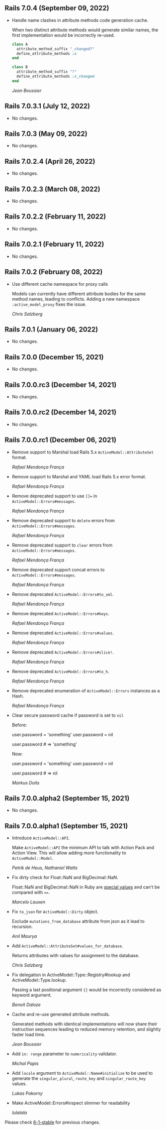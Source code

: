 ## Rails 7.0.4 (September 09, 2022) ##

*   Handle name clashes in attribute methods code generation cache.

    When two distinct attribute methods would generate similar names,
    the first implementation would be incorrectly re-used.

    ```ruby
    class A
      attribute_method_suffix "_changed?"
      define_attribute_methods :x
    end

    class B
      attribute_method_suffix "?"
      define_attribute_methods :x_changed
    end
    ```

    *Jean Boussier*

## Rails 7.0.3.1 (July 12, 2022) ##

*   No changes.


## Rails 7.0.3 (May 09, 2022) ##

*   No changes.


## Rails 7.0.2.4 (April 26, 2022) ##

*   No changes.


## Rails 7.0.2.3 (March 08, 2022) ##

*   No changes.


## Rails 7.0.2.2 (February 11, 2022) ##

*   No changes.


## Rails 7.0.2.1 (February 11, 2022) ##

*   No changes.


## Rails 7.0.2 (February 08, 2022) ##

*   Use different cache namespace for proxy calls

    Models can currently have different attribute bodies for the same method
    names, leading to conflicts. Adding a new namespace `:active_model_proxy`
    fixes the issue.

    *Chris Salzberg*


## Rails 7.0.1 (January 06, 2022) ##

*   No changes.


## Rails 7.0.0 (December 15, 2021) ##

*   No changes.


## Rails 7.0.0.rc3 (December 14, 2021) ##

*   No changes.


## Rails 7.0.0.rc2 (December 14, 2021) ##

*   No changes.

## Rails 7.0.0.rc1 (December 06, 2021) ##

*   Remove support to Marshal load Rails 5.x `ActiveModel::AttributeSet` format.

    *Rafael Mendonça França*

*   Remove support to Marshal and YAML load Rails 5.x error format.

    *Rafael Mendonça França*

*   Remove deprecated support to use `[]=` in `ActiveModel::Errors#messages`.

    *Rafael Mendonça França*

*   Remove deprecated support to `delete` errors from `ActiveModel::Errors#messages`.

    *Rafael Mendonça França*

*   Remove deprecated support to `clear` errors from `ActiveModel::Errors#messages`.

    *Rafael Mendonça França*

*   Remove deprecated support concat errors to `ActiveModel::Errors#messages`.

    *Rafael Mendonça França*

*   Remove deprecated `ActiveModel::Errors#to_xml`.

    *Rafael Mendonça França*

*   Remove deprecated `ActiveModel::Errors#keys`.

    *Rafael Mendonça França*

*   Remove deprecated `ActiveModel::Errors#values`.

    *Rafael Mendonça França*

*   Remove deprecated `ActiveModel::Errors#slice!`.

    *Rafael Mendonça França*

*   Remove deprecated `ActiveModel::Errors#to_h`.

    *Rafael Mendonça França*

*   Remove deprecated enumeration of `ActiveModel::Errors` instances as a Hash.

    *Rafael Mendonça França*

*   Clear secure password cache if password is set to `nil`

    Before:

       user.password = 'something'
       user.password = nil

       user.password # => 'something'

    Now:

       user.password = 'something'
       user.password = nil

       user.password # => nil

    *Markus Doits*

## Rails 7.0.0.alpha2 (September 15, 2021) ##

*   No changes.


## Rails 7.0.0.alpha1 (September 15, 2021) ##

*   Introduce `ActiveModel::API`.

    Make `ActiveModel::API` the minimum API to talk with Action Pack and Action View.
    This will allow adding more functionality to `ActiveModel::Model`.

    *Petrik de Heus*, *Nathaniel Watts*

*   Fix dirty check for Float::NaN and BigDecimal::NaN.

    Float::NaN and BigDecimal::NaN in Ruby are [special values](https://bugs.ruby-lang.org/issues/1720)
    and can't be compared with `==`.

    *Marcelo Lauxen*

*   Fix `to_json` for `ActiveModel::Dirty` object.

    Exclude `mutations_from_database` attribute from json as it lead to recursion.

    *Anil Maurya*

*   Add `ActiveModel::AttributeSet#values_for_database`.

    Returns attributes with values for assignment to the database.

    *Chris Salzberg*

*   Fix delegation in ActiveModel::Type::Registry#lookup and ActiveModel::Type.lookup.

    Passing a last positional argument `{}` would be incorrectly considered as keyword argument.

    *Benoit Daloze*

*   Cache and re-use generated attribute methods.

    Generated methods with identical implementations will now share their instruction sequences
    leading to reduced memory retention, and slightly faster load time.

    *Jean Boussier*

*   Add `in: range`  parameter to `numericality` validator.

    *Michal Papis*

*   Add `locale` argument to `ActiveModel::Name#initialize` to be used to generate the `singular`,
   `plural`, `route_key` and `singular_route_key` values.

    *Lukas Pokorny*

*   Make ActiveModel::Errors#inspect slimmer for readability

    *lulalala*

Please check [6-1-stable](https://github.com/rails/rails/blob/6-1-stable/activemodel/CHANGELOG.md) for previous changes.
